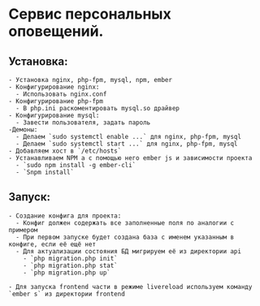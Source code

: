 # Сервис персональных оповещений. #

  ## Установка: ##

    - Установка nginx, php-fpm, mysql, npm, ember
    - Конфигурирование nginx:
      - Использовать nginx.conf
    - Конфигурирование php-fpm
      - В php.ini раскоментировать mysql.so драйвер
    - Конфигурирование mysql:
      - Завести пользователя, задать пароль
    -Демоны:
      - Делаем `sudo systemctl enable ...` для nginx, php-fpm, mysql
      - Делаем `sudo systemctl start ...` для nginx, php-fpm, mysql
    - Добавляем хост в `/etc/hosts`
    - Устанавливаем NPM а с помощью него ember js и зависимости проекта
      - `sudo npm install -g ember-cli`
      - `Snpm install`

  ## Запуск: ##

    - Создание конфига для проекта:
      - Конфиг должен содержать все заполненные поля по аналогии с примером
      - При первом запуске будет создана база с именем указанным в конфиге, если её ещё нет
      - Для актуализации состояния БД мигрируем её из директории api
        - `php migration.php init`
        - `php migration.php stat`
        - `php migration.php up`

    - Для запуска frontend части в режиме livereload используем команду `ember s` из директории frontend